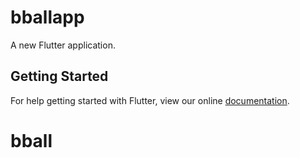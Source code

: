 # bballapp

A new Flutter application.

## Getting Started

For help getting started with Flutter, view our online
[documentation](https://flutter.io/).
# bball
